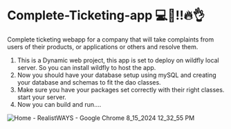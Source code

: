 # Complete-Ticketing-app 💻📱‼🔥👌
Complete ticketing webapp for a company that will take complaints from users of their products,  or applications or others and resolve them.

1. This is a Dynamic web project, this app is set to deploy on wildfly local server. So you can install wildfly to host the app.
2. Now you should have your database setup using mySQL and creating your database and schemas to fit the dao classes.
3. Make sure you have your packages set correctly with their right classes. start your server.
4. Now you can build and run....


![Home - RealistWAYS - Google Chrome 8_15_2024 12_32_55 PM](https://github.com/user-attachments/assets/23e70044-7864-4c86-bae9-c0eee6aa8f9e)
